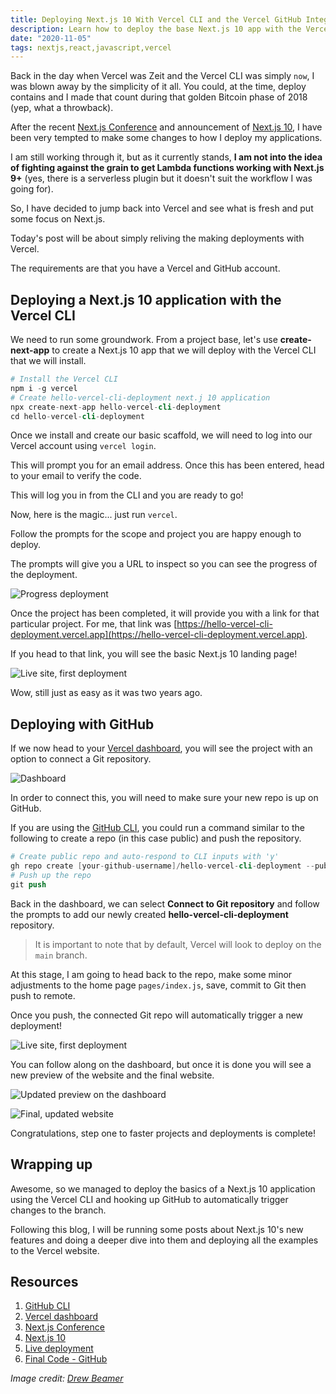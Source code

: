 ```yaml
---
title: Deploying Next.js 10 With Vercel CLI and the Vercel GitHub Integration
description: Learn how to deploy the base Next.js 10 app with the Vercel CLI and/or the Vercel GitHub Integration
date: "2020-11-05"
tags: nextjs,react,javascript,vercel
---
```


Back in the day when Vercel was Zeit and the Vercel CLI was simply `now`, I was blown away by the simplicity of it all. You could, at the time, deploy contains and I made that count during that golden Bitcoin phase of 2018 (yep, what a throwback).

After the recent [Next.js Conference](https://nextjs.org/conf/stage/n) and announcement of [Next.js 10](https://nextjs.org/blog/next-10), I have been very tempted to make some changes to how I deploy my applications.

I am still working through it, but as it currently stands, **I am not into the idea of fighting against the grain to get Lambda functions working with Next.js 9+** (yes, there is a serverless plugin but it doesn't suit the workflow I was going for).

So, I have decided to jump back into Vercel and see what is fresh and put some focus on Next.js.

Today's post will be about simply reliving the making deployments with Vercel.

The requirements are that you have a Vercel and GitHub account.

<Ad />

## Deploying a Next.js 10 application with the Vercel CLI

We need to run some groundwork. From a project base, let's use **create-next-app** to create a Next.js 10 app that we will deploy with the Vercel CLI that we will install.

```s
# Install the Vercel CLI
npm i -g vercel
# Create hello-vercel-cli-deployment next.j 10 application
npx create-next-app hello-vercel-cli-deployment
cd hello-vercel-cli-deployment
```

Once we install and create our basic scaffold, we will need to log into our Vercel account using `vercel login`.

This will prompt you for an email address. Once this has been entered, head to your email to verify the code.

This will log you in from the CLI and you are ready to go!

Now, here is the magic... just run `vercel`.

Follow the prompts for the scope and project you are happy enough to deploy.

The prompts will give you a URL to inspect so you can see the progress of the deployment.

![Progress deployment](../assets/2020-11-05-1-first-vercel-deploy.png)

Once the project has been completed, it will provide you with a link for that particular project. For me, that link was [https://hello-vercel-cli-deployment.vercel.app](https://hello-vercel-cli-deployment.vercel.app).

If you head to that link, you will see the basic Next.js 10 landing page!

![Live site, first deployment](../assets/2020-11-05-2-live-site-from-cli-deployment.png)

Wow, still just as easy as it was two years ago.

<Ad />

## Deploying with GitHub

If we now head to your [Vercel dashboard](https://vercel.com/dashboard), you will see the project with an option to connect a Git repository.

![Dashboard](../assets/2020-11-05-3-dashboard.png)

In order to connect this, you will need to make sure your new repo is up on GitHub.

If you are using the [GitHub CLI](https://github.com/cli/cli), you could run a command similar to the following to create a repo (in this case public) and push the repository.

```s
# Create public repo and auto-respond to CLI inputs with 'y'
gh repo create [your-github-username]/hello-vercel-cli-deployment --public -y
# Push up the repo
git push
```

Back in the dashboard, we can select **Connect to Git repository** and follow the prompts to add our newly created **hello-vercel-cli-deployment** repository.

> It is important to note that by default, Vercel will look to deploy on the `main` branch.

At this stage, I am going to head back to the repo, make some minor adjustments to the home page `pages/index.js`, save, commit to Git then push to remote.

Once you push, the connected Git repo will automatically trigger a new deployment!

![Live site, first deployment](../assets/2020-11-05-4-queued-deployment.png)

You can follow along on the dashboard, but once it is done you will see a new preview of the website and the final website.

![Updated preview on the dashboard](../assets/2020-11-05-5-updated-deployment.png)

![Final, updated website](../assets/2020-11-05-6-updated-website.png)

Congratulations, step one to faster projects and deployments is complete!

<Ad />

## Wrapping up

Awesome, so we managed to deploy the basics of a Next.js 10 application using the Vercel CLI and hooking up GitHub to automatically trigger changes to the branch.

Following this blog, I will be running some posts about Next.js 10's new features and doing a deeper dive into them and deploying all the examples to the Vercel website.

<Ad />

## Resources

1. [GitHub CLI](https://github.com/cli/cli)
2. [Vercel dashboard](https://vercel.com/dashboard)
3. [Next.js Conference](https://nextjs.org/conf/stage/n)
4. [Next.js 10](https://nextjs.org/blog/next-10)
5. [Live deployment](https://hello-vercel-cli-deployment.vercel.app)
6. [Final Code - GitHub](https://github.com/okeeffed/hello-vercel-cli-deployment)

_Image credit: [Drew Beamer](https://unsplash.com/@drew_beamer)_